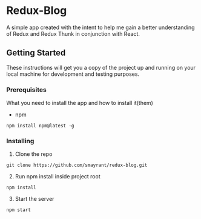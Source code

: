 # Redux-Blog

A simple app created with the intent to help me gain a better understanding of Redux and Redux Thunk in conjunction with React.

## Getting Started
These instructions will get you a copy of the project up and running on your local machine for development and testing purposes. 

### Prerequisites

What you need to install the app and how to install it(them)

- npm

```
npm install npm@latest -g
```

### Installing

1. Clone the repo

```
git clone https://github.com/smayrant/redux-blog.git
```

2. Run npm install inside project root 

```
npm install 
```

3. Start the server

```
npm start
```